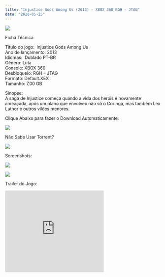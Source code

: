 ```yaml
---
title: "Injustice Gods Among Us (2013) - XBOX 360 RGH - JTAG"
date: "2020-05-25"
---
```


[![](https://3.bp.blogspot.com/-WESq47Az_h8/XstJdXMpSbI/AAAAAAAAG3w/EslY9txwbR8fqwcpQh8Oj0FUIBgQUYWSgCLcBGAsYHQ/s400/injusticegodsamongusultimateeditiondetonado.jpg)](https://3.bp.blogspot.com/-WESq47Az_h8/XstJdXMpSbI/AAAAAAAAG3w/EslY9txwbR8fqwcpQh8Oj0FUIBgQUYWSgCLcBGAsYHQ/s1600/injusticegodsamongusultimateeditiondetonado.jpg)

Ficha Técnica

Titulo do jogo:  Injustice Gods Among Us  
Ano de lançamento: 2013  
Idiomas:  Dublado PT-BR  
Gênero: Luta  
Console: XBOX 360  
Desbloqueio: RGH – JTAG  
Formato: Default.XEX  
Tamanho: 7,00 GB

Sinopse:  
A saga de Injustice começa quando a vida dos heróis é novamente ameaçada, após um plano que envolveu não só o Coringa, mas também Lex Luthor e outros vilões menores.

Clique Abaixo para fazer o Download Automaticamente:

[![](https://1.bp.blogspot.com/-ZiyKr4TPKHg/XqoHsQG1YpI/AAAAAAAAFU0/2TSF5tAU16YCRCDeI6UL7VZxWtpmWQ_cQCPcBGAYYCw/s1600/MAGNET-LINK-300x77.png)](https://zee.gl/qfrOVD)

Não Sabe Usar Torrent?

[![](https://1.bp.blogspot.com/-4fa1d12n2xo/Xss5wjLlJ0I/AAAAAAAAG1o/13LqRRBAHCEtf5rn1DrvWx8jP2VHYgkHQCLcBGAsYHQ/s1600/APRENDA{6caa0e5ef0219ce007afa4c746f50f86dd31afbe5a3c480f6348caee85338f74}2BA{6caa0e5ef0219ce007afa4c746f50f86dd31afbe5a3c480f6348caee85338f74}2BUSAR.png)](https://ultragames-torrents.blogspot.com/2020/04/como-baixar-jogos-com-o-utorrent.html)

Screenshots:

[![](https://1.bp.blogspot.com/-nnc-yhooG84/XstKELDogmI/AAAAAAAAG34/F1DL9Fth5ek6lI2lV_4viP15MG1KXDQIACLcBGAsYHQ/s320/maxresdefault.jpg)](https://1.bp.blogspot.com/-nnc-yhooG84/XstKELDogmI/AAAAAAAAG34/F1DL9Fth5ek6lI2lV_4viP15MG1KXDQIACLcBGAsYHQ/s1600/maxresdefault.jpg)

[![](https://1.bp.blogspot.com/-ef962z_Az8k/XstKFoZD6aI/AAAAAAAAG38/-gd78ZUtzD4fOHYzMtHLAJAnBVjb3eqagCPcBGAYYCw/s320/2128597-169_evo2013_injustice_grandfinals_oma_071413.jpg)](https://1.bp.blogspot.com/-ef962z_Az8k/XstKFoZD6aI/AAAAAAAAG38/-gd78ZUtzD4fOHYzMtHLAJAnBVjb3eqagCPcBGAYYCw/s1600/2128597-169_evo2013_injustice_grandfinals_oma_071413.jpg)

Trailer do Jogo:

<iframe width="320" height="266" class="YOUTUBE-iframe-video" data-thumbnail-src="https://i.ytimg.com/vi/dSiBDEUyl9Y/0.jpg" src="https://www.youtube.com/embed/dSiBDEUyl9Y?feature=player_embedded" frameborder="0" allowfullscreen></iframe>
